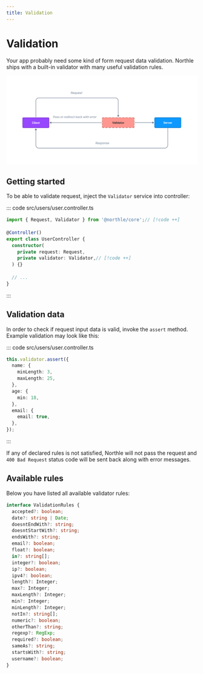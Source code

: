 ```yaml
---
title: Validation
---
```


# Validation

Your app probably need some kind of form request data validation. Northle ships with a built-in validator with many useful validation rules.

![Validation Scheme](./assets/validation.png)

## Getting started

To be able to validate request, inject the `Validator` service into controller:

::: code src/users/user.controller.ts
```ts
import { Request, Validator } from '@northle/core';// [!code ++]

@Controller()
export class UserController {
  constructor(
    private request: Request,
    private validator: Validator,// [!code ++]
  ) {}

  // ...
}
```
:::

## Validation data

In order to check if request input data is valid, invoke the `assert` method. Example validation may look like this:

::: code src/users/user.controller.ts
```ts
this.validator.assert({
  name: {
    minLength: 3,
    maxLength: 25,
  },
  age: {
    min: 18,
  },
  email: {
    email: true,
  },
});
```
:::

If any of declared rules is not satisfied, Northle will not pass the request and `400 Bad Request` status code will be sent back along with error messages.

## Available rules

Below you have listed all available validator rules:

```ts
interface ValidationRules {
  accepted?: boolean;
  date?: string | Date;
  doesntEndWith?: string;
  doesntStartWith?: string;
  endsWith?: string;
  email?: boolean;
  float?: boolean;
  in?: string[];
  integer?: boolean;
  ip?: boolean;
  ipv4?: boolean;
  length?: Integer;
  max?: Integer;
  maxLength?: Integer;
  min?: Integer;
  minLength?: Integer;
  notIn?: string[];
  numeric?: boolean;
  otherThan?: string;
  regexp?: RegExp;
  required?: boolean;
  sameAs?: string;
  startsWith?: string;
  username?: boolean;
}
```
